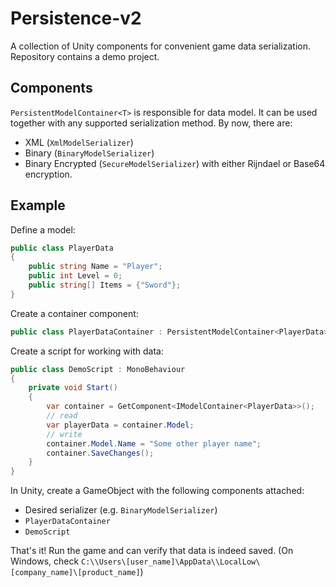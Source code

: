 ﻿# Persistence-v2

A collection of Unity components for convenient game data serialization.  
Repository contains a demo project.

## Components

`PersistentModelContainer<T>` is responsible for data model. It can be used together with any supported serialization method. By now, there are:
- XML (`XmlModelSerializer`)
- Binary (`BinaryModelSerializer`)
- Binary Encrypted (`SecureModelSerializer`) with either Rijndael or Base64 encryption.

## Example

Define a model:
```c#
public class PlayerData
{
    public string Name = "Player";
    public int Level = 0;
    public string[] Items = {"Sword"}; 
}
```

Create a container component:
```c#
public class PlayerDataContainer : PersistentModelContainer<PlayerData> { }
```

Create a script for working with data:
```c#
public class DemoScript : MonoBehaviour 
{
    private void Start()
    {
        var container = GetComponent<IModelContainer<PlayerData>>();
        // read
        var playerData = container.Model;
        // write
        container.Model.Name = "Some other player name";
        container.SaveChanges();
    }
}
```

In Unity, create a GameObject with the following components attached:
- Desired serializer (e.g. `BinaryModelSerializer`)
- `PlayerDataContainer`
- `DemoScript`

That's it! Run the game and can verify that data is indeed saved.
(On Windows, check `C:\\Users\[user_name]\AppData\\LocalLow\[company_name]\[product_name]`) 

